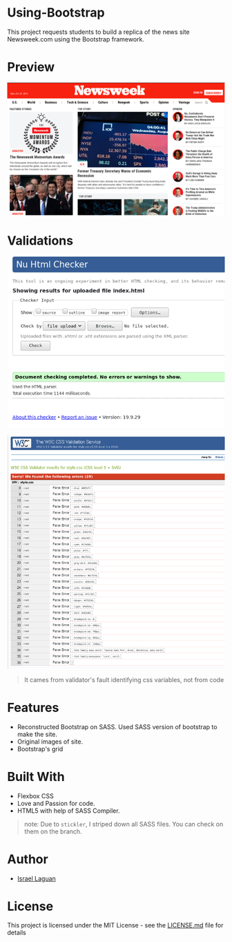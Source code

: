 # Using-Bootstrap
This project requests students to build a replica of the news site Newsweek.com using the Bootstrap framework.

# Preview

![PREVIEW](img/preview.png)

# Validations

![HTML-VALIDATED](img/html-validate.png)

![CSS-VALIDATE](img/css-errors.png)
> It cames from validator's fault identifying css variables, not from code

# Features

* Reconstructed Bootstrap on SASS. Used SASS version of bootstrap to make the site.
* Original images of site.
* Bootstrap's grid

# Built With

* Flexbox CSS
* Love and Passion for code.
* HTML5 with help of SASS Compiler.

> note: Due to `stickler`, I striped down all SASS files. You can check on them on the branch.

# Author

* [Israel Laguan](https://github.com/Israel-Laguan)

# License

This project is licensed under the MIT License - see the [LICENSE.md](LICENSE.md) file for details